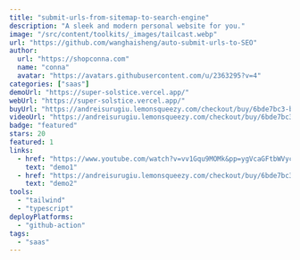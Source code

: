 ```yaml
---
title: "submit-urls-from-sitemap-to-search-engine"
description: "A sleek and modern personal website for you."
image: "/src/content/toolkits/_images/tailcast.webp"
url: "https://github.com/wanghaisheng/auto-submit-urls-to-SEO"
author:
  url: "https://shopconna.com"
  name: "conna"
  avatar: "https://avatars.githubusercontent.com/u/2363295?v=4"
categories: ["saas"]
demoUrl: "https://super-solstice.vercel.app/"
webUrl: "https://super-solstice.vercel.app/"
buyUrl: "https://andreisurugiu.lemonsqueezy.com/checkout/buy/6bde7bc3-b287-4778-990a-d2db6e8a173f"
videoUrl: "https://andreisurugiu.lemonsqueezy.com/checkout/buy/6bde7bc3-b287-4778-990a-d2db6e8a173f"
badge: "featured"
stars: 20
featured: 1
links:
  - href: "https://www.youtube.com/watch?v=vv1Gqu9MOMk&pp=ygVcaGFtbWVyc21pdGggaW5mYW50IG5ldXJvbG9naWNhbCBleGFtaW5hdGlvbiBvciBoYW1tZXJzbWl0aCBuZW9uYXRhbCBuZXVyb2xvZ2ljYWwgZXhhbWluYXRpb24%3D"
    text: "demo1"
  - href: "https://andreisurugiu.lemonsqueezy.com/checkout/buy/6bde7bc3-b287-4778-990a-d2db6e8a173f"
    text: "demo2"
tools:
  - "tailwind"
  - "typescript"
deployPlatforms:
  - "github-action"
tags:
  - "saas"
---
```

